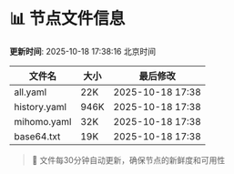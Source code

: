 # 📊 节点文件信息

**更新时间**: 2025-10-18 17:38:16 北京时间

| 文件名 | 大小 | 最后修改 |
|--------|------|----------|
| all.yaml | 22K | 2025-10-18 17:38 |
| history.yaml | 946K | 2025-10-18 17:38 |
| mihomo.yaml | 32K | 2025-10-18 17:38 |
| base64.txt | 19K | 2025-10-18 17:38 |

> 🔄 文件每30分钟自动更新，确保节点的新鲜度和可用性
